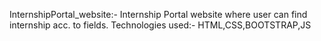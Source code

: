  InternshipPortal_website:-
 Internship Portal website where user can find internship acc. to fields.
 Technologies used:- HTML,CSS,BOOTSTRAP,JS 
